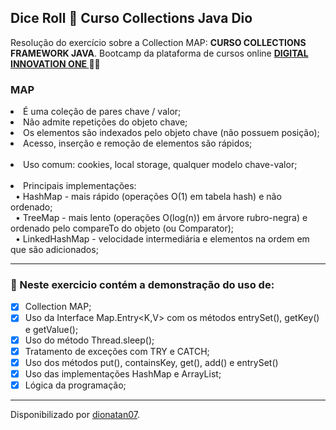 <h2>
Dice Roll &#127922; Curso Collections Java Dio
</h2>

<p>Resolução do exercício sobre a Collection MAP: <strong>CURSO COLLECTIONS FRAMEWORK JAVA</strong>.
Bootcamp da plataforma de cursos online <strong> <a href="https://web.digitalinnovation.one/home"> DIGITAL INNOVATION ONE  </a>
</strong> 🧡💛

<h3>MAP</h3>
<li>É uma coleção de pares chave / valor;</li>
<li>Não admite repetições do objeto chave;</li>
<li>Os elementos são indexados pelo objeto chave (não possuem posição);</li>
<li>Acesso, inserção e remoção de elementos são rápidos;</li>
	<br>
  
<li>Uso comum: cookies, local storage, qualquer modelo chave-valor;</li>
<br>

<li>Principais implementações:<br>
	  &nbsp • HashMap - mais rápido (operações O(1) em tabela hash) e não ordenado;<br>
	  &nbsp • TreeMap - mais lento (operações O(log(n)) em árvore rubro-negra) e ordenado pelo
	compareTo do objeto (ou Comparator);<br>
    &nbsp • LinkedHashMap - velocidade intermediária e elementos na ordem em que são adicionados;<br>

<hr>

<h3>
🛑 Neste exercicio contém a demonstração do uso de:
</h3>

- [x] Collection MAP;
- [x] Uso da Interface Map.Entry<K,V> com os métodos entrySet(), getKey() e getValue();
- [x] Uso do método Thread.sleep();
- [x] Tratamento de exceções com TRY e CATCH;
- [x] Uso dos métodos put(), containsKey, get(), add() e entrySet()
- [x] Uso das implementações HashMap e ArrayList;
- [x] Lógica da programação;

------------------------

Disponibilizado por [dionatan07](https://www.linkedin.com/in/dionatandeandrade/ "LinkedIn").
